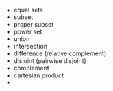 - equal sets
- subset
- proper subset
- power set
- union
- intersection
- difference (relative complement)
- disjoint (pairwise disjoint)
- complement
- cartesian product
- 